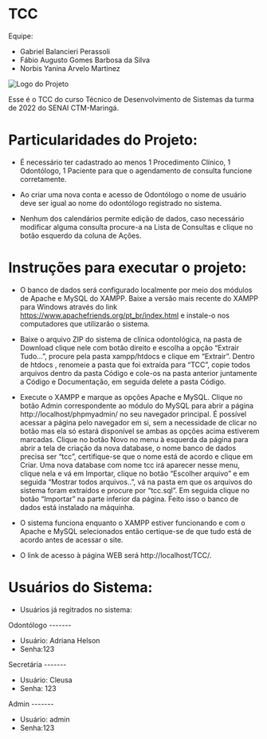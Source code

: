 # TCC
Equipe:
- Gabriel Balancieri Perassoli  
- Fábio Augusto Gomes Barbosa da Silva
- Norbis Yanina Arvelo Martinez
  
![Logo do Projeto](Foto_Readme/logosistema.png)

Esse é o TCC do curso Técnico de Desenvolvimento de Sistemas da turma de 2022 do SENAI CTM-Maringá.

# Particularidades do Projeto:

- É necessário ter cadastrado ao menos 1 Procedimento Clínico, 1 Odontólogo, 1 Paciente para que o agendamento de consulta funcione corretamente.  

- Ao criar uma nova conta e acesso de Odontólogo o nome de usuário deve ser igual ao nome do odontólogo registrado no sistema.  

- Nenhum dos calendários permite edição de dados, caso necessário modificar alguma consulta procure-a na Lista de Consultas e clique no botão esquerdo da coluna de Ações.  

# Instruções para executar o projeto:

- O banco de dados será configurado localmente por meio dos módulos de Apache e MySQL do XAMPP. Baixe a versão mais recente do XAMPP para Windows através do link https://www.apachefriends.org/pt_br/index.html e instale-o nos computadores que utilizarão o sistema.

- Baixe o arquivo ZIP do sistema de clínica odontológica, na pasta de Download clique nele com botão direito e escolha a opção “Extrair Tudo…”, procure pela pasta xampp/htdocs e clique em “Extrair”. Dentro de htdocs , renomeie a pasta que foi extraída para “TCC”, copie todos arquivos dentro da pasta Código e cole-os na pasta anterior juntamente a Código e Documentação, em seguida delete a pasta Código.

- Execute o XAMPP e marque as opções Apache e MySQL. Clique no botão Admin correspondente ao módulo do MySQL para abrir a página http://localhost/phpmyadmin/ no seu navegador principal. É possível acessar a página pelo navegador em si, sem a necessidade de clicar no botão mas ela só estará disponível se ambas as opções acima estiverem marcadas. 	Clique no botão Novo no menu à esquerda da página para abrir a tela de criação da nova database, o nome banco de dados precisa ser “tcc”, certifique-se que o nome está de acordo e clique em Criar. Uma nova database com nome tcc irá aparecer nesse menu, clique nela e vá em Importar, clique no botão “Escolher arquivo” e em seguida “Mostrar todos arquivos..”, vá na pasta em que os arquivos do sistema foram extraídos e procure por “tcc.sql”. Em seguida clique no botão “Importar” na parte inferior da página. Feito isso o banco de dados está instalado na máquinha.

- O sistema funciona enquanto o XAMPP estiver funcionando e com o Apache e MySQL selecionados então certique-se de que tudo está de acordo antes de acessar o site.   
- O link de acesso à página WEB será http://localhost/TCC/.

# Usuários do Sistema:

- Usuários já regitrados no sistema:

Odontólogo ------- 
- Usuário: Adriana Helson
- Senha:123
  
Secretária -------
- Usuário: Cleusa              
- Senha: 123
    
Admin ------- 
- Usuário: admin
- Senha:123

